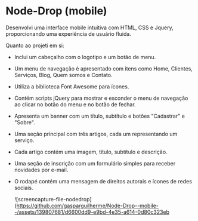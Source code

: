 # Node-Drop (mobile)
Desenvolvi uma interface mobile intuitiva com HTML, CSS e Jquery, proporcionando uma experiência de usuário fluida. 

Quanto ao projeti em si:

- Inclui um cabeçalho com o logotipo e um botão de menu.
- Um menu de navegação é apresentado com itens como Home, Clientes, Serviços, Blog, Quem somos e Contato.
- Utiliza a biblioteca Font Awesome para ícones.
- Contém scripts jQuery para mostrar e esconder o menu de navegação ao clicar no botão do menu e no botão de fechar.
- Apresenta um banner com um título, subtítulo e botões "Cadastrar" e "Sobre".
- Uma seção principal com três artigos, cada um representando um serviço.
- Cada artigo contém uma imagem, título, subtítulo e descrição.
- Uma seção de inscrição com um formulário simples para receber novidades por e-mail.
- O rodapé contém uma mensagem de direitos autorais e ícones de redes sociais.

  ![screencapture-file-nodedrop](https://github.com/gasparguilherme/Node-Drop--mobile--/assets/139807681/d6600dd9-e9bd-4e35-a614-0d80c323eb



